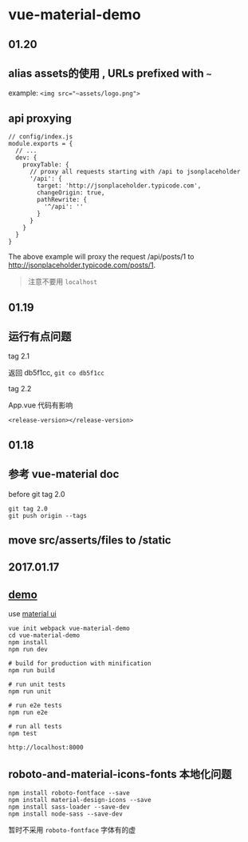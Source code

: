 vue-material-demo
===

01.20
---

## alias assets的使用 , URLs prefixed with `~` 

example: `<img src="~assets/logo.png">`


## api proxying

```
// config/index.js
module.exports = {
  // ...
  dev: {
    proxyTable: {
      // proxy all requests starting with /api to jsonplaceholder
      '/api': {
        target: 'http://jsonplaceholder.typicode.com',
        changeOrigin: true,
        pathRewrite: {
          '^/api': ''
        }
      }
    }
  }
}
```

The above example will proxy the request /api/posts/1 to http://jsonplaceholder.typicode.com/posts/1.

> 注意不要用 `localhost`

01.19
---

## 运行有点问题

tag 2.1

返回 db5f1cc, `git co db5f1cc`

tag 2.2

App.vue 代码有影响

```
<release-version></release-version>
```

01.18
---

## 参考 vue-material doc

before git tag 2.0

```
git tag 2.0
git push origin --tags
```

## move src/asserts/files to /static

2017.01.17
---

## [demo](http://codepen.io/vue-material/pen/WoZpMR)

use [material ui](https://github.com/marcosmoura/vue-material)

```
vue init webpack vue-material-demo
cd vue-material-demo
npm install
npm run dev

# build for production with minification
npm run build

# run unit tests
npm run unit

# run e2e tests
npm run e2e

# run all tests
npm test

```

`http://localhost:8000`

## roboto-and-material-icons-fonts 本地化问题

```
npm install roboto-fontface --save
npm install material-design-icons --save
npm install sass-loader --save-dev
npm install node-sass --save-dev
```

暂时不采用 `roboto-fontface` 字体有的虚

